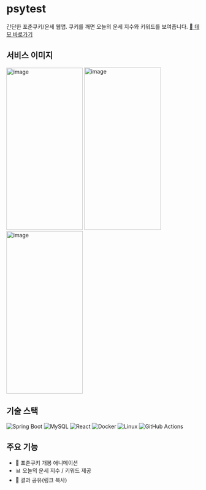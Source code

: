 # psytest

간단한 포춘쿠키/운세 웹앱. 쿠키를 깨면 오늘의 운세 지수와 키워드를 보여줍니다.
[🔗 데모 바로가기](https://tomato-300v3a-300v4a-300v5a-200a4b-200a5b.taild52800.ts.net/)  

## 서비스 이미지 
<img width="199" height="423" alt="image" src="https://github.com/user-attachments/assets/a35719eb-7ae4-4e0b-9c60-97d94932c23b" /> <img width="200" height="424" alt="image" src="https://github.com/user-attachments/assets/46c2abbc-69a9-4a36-978d-c1923a92e0cc" /> <img width="199" height="424" alt="image" src="https://github.com/user-attachments/assets/f1c0394d-2f11-4492-a071-a470123955fe" />

## 기술 스택
![Spring Boot](https://img.shields.io/badge/SpringBoot-6DB33F?logo=springboot&logoColor=white)
![MySQL](https://img.shields.io/badge/MySQL-4479A1?logo=mysql&logoColor=white)
![React](https://img.shields.io/badge/React-61DAFB?logo=react&logoColor=black)
![Docker](https://img.shields.io/badge/Docker-2496ED?logo=docker&logoColor=white)
![Linux](https://img.shields.io/badge/Linux-FCC624?logo=linux&logoColor=black)
![GitHub Actions](https://img.shields.io/badge/GitHub%20Actions-2088FF?logo=githubactions&logoColor=white)

## 주요 기능
- 🍪 포춘쿠키 개봉 애니메이션
- 📊 오늘의 운세 지수 / 키워드 제공
- 🔗 결과 공유(링크 복사)
